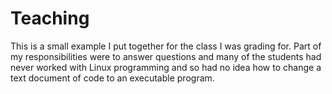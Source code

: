 # Teaching
This is a small example I put together for the class I was grading for. Part of my responsibilities were to answer questions and many of the students had never worked with Linux programming and so had no idea how to change a text document of code to an executable program.
